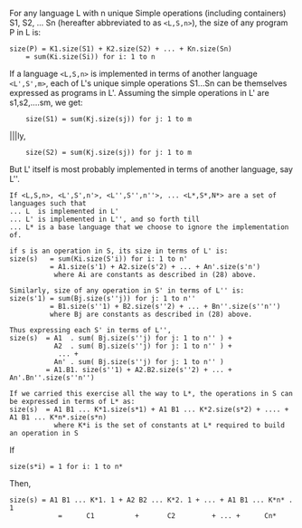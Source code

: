 
For any language L with n unique Simple operations (including containers) S1, S2, ... Sn (hereafter abbreviated to as `<L,S,n>`), the size of any program P in L is:

    size(P) = K1.size(S1) + K2.size(S2) + ... + Kn.size(Sn)    
        = sum(Ki.size(Si)) for i: 1 to n

If a language `<L,S,n>` is implemented in terms of another language `<L',S',m>`, each of L's unique simple operations S1...Sn can be themselves expressed as programs in L'. Assuming the simple operations in L' are s1,s2,....sm, we get:

        size(S1) = sum(Kj.size(sj)) for j: 1 to m
|||ly,  

		size(S2) = sum(Kj.size(sj)) for j: 1 to m

But L' itself is most probably implemented in terms of another language, say L''.


    If <L,S,n>, <L',S',n'>, <L'',S'',n''>, ... <L*,S*,N*> are a set of languages such that 
    ... L  is implemented in L'
    ... L' is implemented in L'', and so forth till
    ... L* is a base language that we choose to ignore the implementation of.

    if s is an operation in S, its size in terms of L' is:
    size(s)   = sum(Ki.size(S'i)) for i: 1 to n'
              = A1.size(s'1) + A2.size(s'2) + ... + An'.size(s'n')
               where Ai are constants as described in (28) above.

    Similarly, size of any operation in S' in terms of L'' is:
    size(s'1) = sum(Bj.size(s''j)) for j: 1 to n''
              = B1.size(s''1) + B2.size(s''2) + ... + Bn''.size(s''n'')
              where Bj are constants as described in (28) above.

    Thus expressing each S' in terms of L'',
    size(s)  = A1  . sum( Bj.size(s''j) for j: 1 to n'' ) +
               A2  . sum( Bj.size(s''j) for j: 1 to n'' ) +
                ... +
               An' . sum( Bj.size(s''j) for j: 1 to n'' )
             = A1.B1. size(s''1) + A2.B2.size(s''2) + ... + An'.Bn''.size(s''n'')

    If we carried this exercise all the way to L*, the operations in S can be expressed in terms of L* as:
    size(s)  = A1 B1 ... K*1.size(s*1) + A1 B1 ... K*2.size(s*2) + .... + A1 B1 ... K*n*.size(s*n)
               where K*i is the set of constants at L* required to build an operation in S

If

	size(s*i) = 1 for i: 1 to n*

Then,

	size(s) = A1 B1 ... K*1. 1 + A2 B2 ... K*2. 1 + ... + A1 B1 ... K*n* . 1
	            =      C1          +       C2         + ... +      Cn*

